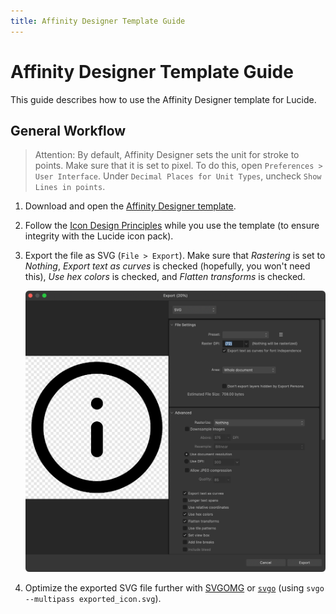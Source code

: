 ```yaml
---
title: Affinity Designer Template Guide
---
```


# Affinity Designer Template Guide

This guide describes how to use the Affinity Designer template for Lucide.

## General Workflow

>Attention: By default, Affinity Designer sets the unit for stroke to points. Make sure that it is set to pixel. To do this, open `Preferences > User Interface`. Under `Decimal Places for Unit Types`, uncheck `Show Lines in points`.

1. Download and open the [Affinity Designer template](https://github.com/lucide-icons/lucide/blob/main/docs/public/templates/affinity_designer.aftemplate).
2. Follow the [Icon Design Principles](icon-design-guide.md) while you use the template (to ensure integrity with the Lucide icon pack).
3. Export the file as SVG (`File > Export`). Make sure that _Rastering_ is set to _Nothing_, _Export text as curves_ is checked (hopefully, you won't need this), _Use hex colors_ is checked, and _Flatten transforms_ is checked.
   
	 ![SVG export options in Affinity Designer](../../images/affinity-designer-export-options.png?raw=true)
4. Optimize the exported SVG file further with [SVGOMG](https://jakearchibald.github.io/svgomg/) or [`svgo`](https://github.com/svg/svgo) (using `svgo --multipass exported_icon.svg`).
